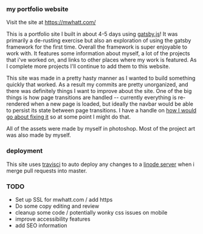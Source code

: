 ### my portfolio website

Visit the site at https://mwhatt.com/

This is a portfolio site I built in about 4-5 days using [gatsby.js](https://www.gatsbyjs.org/)! It was primarily a de-rusting exercise but also an exploration of using the gatsby framework for the first time. Overall the framework is super enjoyable to work with. It features some information about myself, a lot of the projects that i've worked on, and links to other places where my work is featured. As I complete more projects I'll continue to add them to this website.

This site was made in a pretty hasty manner as I wanted to build something quickly that worked. As a result my commits are pretty unorganized, and there was definitely things I want to improve about the site. One of the big things is how page transitions are handled -- currently everything is re-rendered when a new page is loaded, but ideally the navbar would be able to persist its state between page transitions. I have a handle on [how I would go about fixing it](https://transitionlink.tylerbarnes.ca/docs/installation/) so at some point I might do that.

All of the assets were made by myself in photoshop. Most of the project art was also made by myself. 

### deployment

This site uses [travisci](https://www.travis-ci.com) to auto deploy any changes to a [linode server](https://www.linode.com/) when i merge pull requests into master.

### TODO

- Set up SSL for mwhatt.com / add https
- Do some copy editing and review
- cleanup some code / potentially wonky css issues on mobile
- improve accessibility features
- add SEO information
